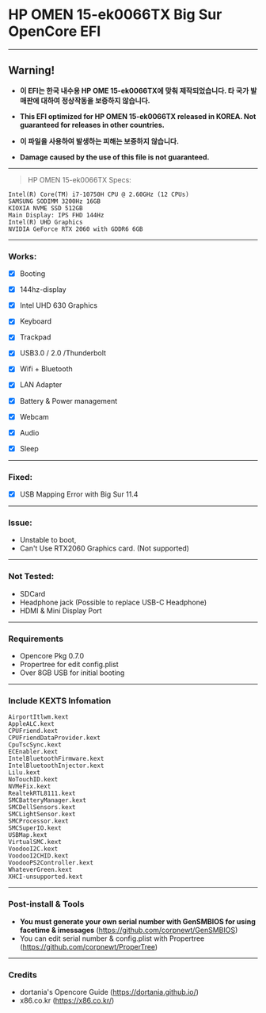 # HP OMEN 15-ek0066TX Big Sur OpenCore EFI
---
## **Warning!**
- **이 EFI는 한국 내수용 HP OME 15-ek0066TX에 맞춰 제작되었습니다. 타 국가 발매판에 대하여 정상작동을 보증하지 않습니다.**

- **This EFI optimized for HP OMEN 15-ek0066TX released in KOREA. Not guaranteed for releases in other countries.**

- **이 파일을 사용하여 발생하는 피해는 보증하지 않습니다.** 
- **Damage caused by the use of this file is not guaranteed.**
---
> HP OMEN 15-ek0066TX Specs:
```mdblock
Intel(R) Core(TM) i7-10750H CPU @ 2.60GHz (12 CPUs)
SAMSUNG SODIMM 3200Hz 16GB
KIOXIA NVME SSD 512GB
Main Display: IPS FHD 144Hz
Intel(R) UHD Graphics
NVIDIA GeForce RTX 2060 with GDDR6 6GB
```
---
### Works:
- [x] Booting
- [x] 144hz-display
- [x] Intel UHD 630 Graphics 
- [x] Keyboard
- [x] Trackpad
- [x] USB3.0 / 2.0 /Thunderbolt
- [x] Wifi + Bluetooth
- [x] LAN Adapter
- [x] Battery & Power management
- [x] Webcam
- [x] Audio
- [x] Sleep


---
### Fixed:
- [x] USB Mapping Error with Big Sur 11.4

---
### Issue:
- Unstable to boot,
- Can't Use RTX2060 Graphics card. (Not supported)

---
### Not Tested:
- SDCard
- Headphone jack (Possible to replace USB-C Headphone)
- HDMI & Mini Display Port

---
### Requirements
- Opencore Pkg 0.7.0
- Propertree for edit config.plist
- Over 8GB USB for initial booting

---
### Include KEXTS Infomation
```mdblock
AirportItlwm.kext
AppleALC.kext
CPUFriend.kext
CPUFriendDataProvider.kext
CpuTscSync.kext
ECEnabler.kext
IntelBluetoothFirmware.kext
IntelBluetoothInjector.kext
Lilu.kext
NoTouchID.kext
NVMeFix.kext
RealtekRTL8111.kext
SMCBatteryManager.kext
SMCDellSensors.kext
SMCLightSensor.kext
SMCProcessor.kext
SMCSuperIO.kext
USBMap.kext
VirtualSMC.kext
VoodooI2C.kext
VoodooI2CHID.kext
VoodooPS2Controller.kext
WhateverGreen.kext
XHCI-unsupported.kext
```
---
### Post-install & Tools
- **You must generate your own serial number with GenSMBIOS for using facetime & imessages** (https://github.com/corpnewt/GenSMBIOS)
- You can edit serial number & config.plist with Propertree (https://github.com/corpnewt/ProperTree)
---
### Credits
- dortania's Opencore Guide (https://dortania.github.io/)
- x86.co.kr (https://x86.co.kr/)